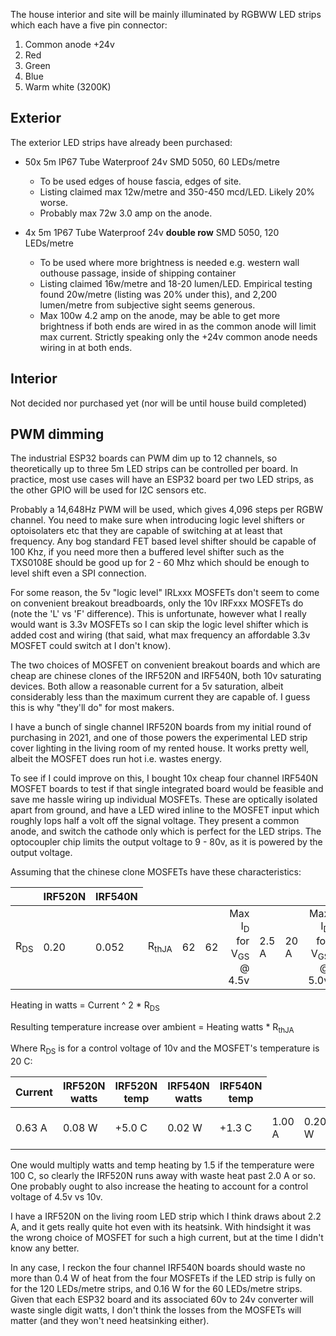 The house interior and site will be mainly illuminated by RGBWW LED strips which each have a five pin connector:

1. Common anode +24v
2. Red
3. Green
4. Blue
5. Warm white (3200K)

## Exterior

The exterior LED strips have already been purchased:

- 50x 5m IP67 Tube Waterproof 24v SMD 5050, 60 LEDs/metre
    - To be used edges of house fascia, edges of site.
    - Listing claimed max 12w/metre and 350-450 mcd/LED. Likely 20% worse.
    - Probably max 72w 3.0 amp on the anode.
    
- 4x 5m 1P67 Tube Waterproof 24v **double row** SMD 5050, 120 LEDs/metre
    - To be used where more brightness is needed e.g. western wall outhouse passage, inside of shipping container
    - Listing claimed 16w/metre and 18-20 lumen/LED. Empirical testing found 20w/metre (listing was 20% under this), and 2,200 lumen/metre from subjective sight seems generous.
    - Max 100w 4.2 amp on the anode, may be able to get more brightness if both ends are wired in as the common anode will limit max current. Strictly speaking only the +24v common anode needs wiring in at both ends.

## Interior

Not decided nor purchased yet (nor will be until house build completed)

## PWM dimming

The industrial ESP32 boards can PWM dim up to 12 channels, so theoretically up to three 5m LED strips can be controlled per board. In practice, most use cases will have an ESP32 board per two LED strips, as the other GPIO will be used for I2C sensors etc.

Probably a 14,648Hz PWM will be used, which gives 4,096 steps per RGBW channel. You need to make sure when introducing logic level shifters or optoisolaters etc that they are capable of switching at at least that frequency. Any bog standard FET based level shifter should be capable of 100 Khz, if you need more then a buffered level shifter such as the TXS0108E should be good up for 2 - 60 Mhz which should be enough to level shift even a SPI connection.

For some reason, the 5v "logic level" IRLxxx MOSFETs don't seem to come on convenient breakout breadboards, only the 10v IRFxxx MOSFETs do (note the 'L' vs 'F' difference). This is unfortunate, however what I really would want is 3.3v MOSFETs so I can skip the logic level shifter which is added cost and wiring (that said, what max frequency an affordable 3.3v MOSFET could switch at I don't know).

The two choices of MOSFET on convenient breakout boards and which are cheap are chinese clones of the IRF520N and IRF540N, both 10v saturating devices. Both allow a reasonable current for a 5v saturation, albeit considerably less than the maximum current they are capable of. I guess this is why "they'll do" for most makers.

I have a bunch of single channel IRF520N boards from my initial round of purchasing in 2021, and one of those powers the experimental LED strip cover lighting in the living room of my rented house. It works pretty well, albeit the MOSFET does run hot i.e. wastes energy.

To see if I could improve on this, I bought 10x cheap four channel IRF540N MOSFET boards to test if that single integrated board would be feasible and save me hassle wiring up individual MOSFETs. These are optically isolated apart from ground, and have a LED wired inline to the MOSFET input which roughly lops half a volt off the signal voltage. They present a common anode, and switch the cathode only which is perfect for the LED strips. The optocoupler chip limits the output voltage to 9 - 80v, as it is powered by the output voltage.

Assuming that the chinese clone MOSFETs have these characteristics:

<table>
<thead><th><th>IRF520N<th>IRF540N
<tbody>
<td align="right">R<sub>DS</sub><td>0.20<td>0.052
<td align="right">R<sub>thJA</sub><td>62<td>62
<td align="right">Max I<sub>D</sub> for<br>V<sub>GS</sub> @ 4.5v<td>2.5 A<td>20 A
<td align="right">Max I<sub>D</sub> for<br>V<sub>GS</sub> @ 5.0v<td>4 A<td>32 A
<td align="right">Max I<sub>D</sub> for<br>V<sub>GS</sub> @ 10v<td>9.7 A<td>33 A
</tbody>
</table>

Heating in watts = Current ^ 2 * R<sub>DS</sub>

Resulting temperature increase over ambient = Heating watts * R<sub>thJA</sub>

Where R<sub>DS</sub> is for a control voltage of 10v and the MOSFET's temperature is 20 C:

<table>
<thead><th>Current<th>IRF520N watts<th>IRF520N temp<th>IRF540N watts<th>IRF540N temp
<tbody>
<td>0.63 A<td>0.08 W<td>+5.0 C<td>0.02 W<td>+1.3 C
<td>1.00 A<td>0.20 W<td>+12 C<td>0.05 W<td>+3.2 C
<td>2.00 A<td>0.80 W<td>+50 C<td>0.2 W<td>+13 C
<td>2.50 A<td>1.25 W<td>+78 C<br>(needs cooling)<td>0.33 W<td>+20 C
<td>4.00 A<td>3.20 W<td>+198 C<br>(needs cooling)<td>0.82 W<td>+52 C
</tbody>
</table>

One would multiply watts and temp heating by 1.5 if the temperature were 100 C, so clearly the IRF520N runs away with waste heat past 2.0 A or so. One probably ought to also increase the heating to account for a control voltage of 4.5v vs 10v.

I have a IRF520N on the living room LED strip which I think draws about 2.2 A, and it gets really quite hot even with its heatsink. With hindsight it was the wrong choice of MOSFET for such a high current, but at the time I didn't know any better.

In any case, I reckon the four channel IRF540N boards should waste no more than 0.4 W of heat from the four MOSFETs if the LED strip is fully on for the 120 LEDs/metre strips, and 0.16 W for the 60 LEDs/metre strips. Given that each ESP32 board and its associated 60v to 24v converter will waste single digit watts, I don't think the losses from the MOSFETs will matter (and they won't need heatsinking either).

